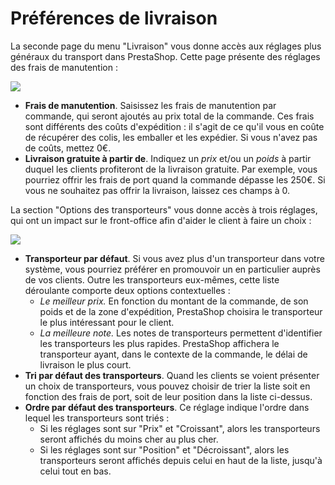 # Préférences de livraison

La seconde page du menu "Livraison" vous donne accès aux réglages plus généraux du transport dans PrestaShop. Cette page présente des réglages des frais de manutention :

![](../../../.gitbook/assets/64225414.png)

* **Frais de manutention**. Saisissez les frais de manutention par commande, qui seront ajoutés au prix total de la commande. Ces frais sont différents des coûts d'expédition : il s'agit de ce qu'il vous en coûte de récupérer des colis, les emballer et les expédier. Si vous n'avez pas de coûts, mettez 0€.
* **Livraison gratuite à partir de**. Indiquez un _prix_ et/ou un _poids_ à partir duquel les clients profiteront de la livraison gratuite. Par exemple, vous pourriez offrir les frais de port quand la commande dépasse les 250€. Si vous ne souhaitez pas offrir la livraison, laissez ces champs à 0.

La section "Options des transporteurs" vous donne accès à trois réglages, qui ont un impact sur le front-office afin d'aider le client à faire un choix :

![](../../../.gitbook/assets/64225415.png)

* **Transporteur par défaut**. Si vous avez plus d'un transporteur dans votre système, vous pourriez préférer en promouvoir un en particulier auprès de vos clients. Outre les transporteurs eux-mêmes, cette liste déroulante comporte deux options contextuelles :
  * _Le meilleur prix._ En fonction du montant de la commande, de son poids et de la zone d'expédition, PrestaShop choisira le transporteur le plus intéressant pour le client.
  * _La meilleure note._ Les notes de transporteurs permettent d'identifier les transporteurs les plus rapides. PrestaShop affichera le transporteur ayant, dans le contexte de la commande, le délai de livraison le plus court.
* **Tri par défaut des transporteurs**. Quand les clients se voient présenter un choix de transporteurs, vous pouvez choisir de trier la liste soit en fonction des frais de port, soit de leur position dans la liste ci-dessus.
* **Ordre par défaut des transporteurs**. Ce réglage indique l'ordre dans lequel les transporteurs sont triés :
  * Si les réglages sont sur "Prix" et "Croissant", alors les transporteurs seront affichés du moins cher au plus cher.
  * Si les réglages sont sur "Position" et "Décroissant", alors les transporteurs seront affichés depuis celui en haut de la liste, jusqu'à celui tout en bas.
